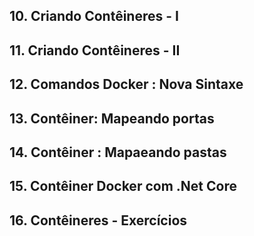 
## 10. Criando Contêineres - I

## 11. Criando Contêineres - II

## 12. Comandos Docker : Nova Sintaxe

## 13. Contêiner: Mapeando portas

## 14. Contêiner : Mapaeando pastas

## 15. Contêiner Docker com .Net Core

## 16. Contêineres - Exercícios